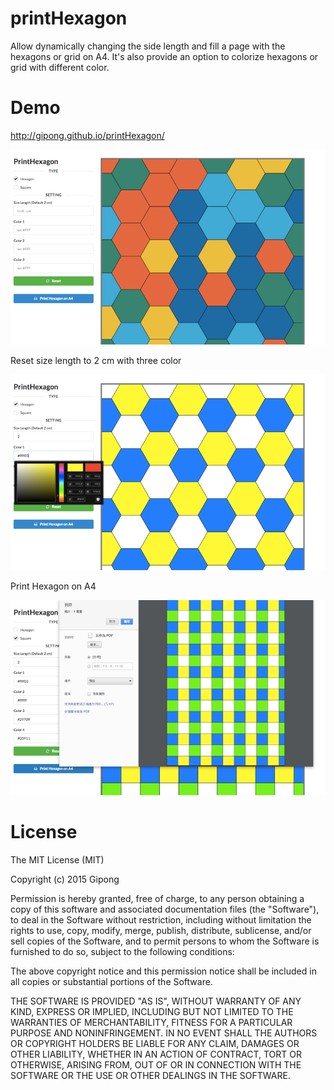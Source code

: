 # printHexagon
Allow dynamically changing the side length and fill a page with the hexagons or grid on A4. It's also provide an option to colorize hexagons or grid with different color.

# Demo
http://gipong.github.io/printHexagon/

![index](demo/index.png)

Reset size length to 2 cm with three color

![Big5](demo/setColor.png)

Print Hexagon on A4

![Shift_JIS](demo/printA4_2.png)

# License
The MIT License (MIT)

Copyright (c) 2015 Gipong

Permission is hereby granted, free of charge, to any person obtaining a copy
of this software and associated documentation files (the "Software"), to deal
in the Software without restriction, including without limitation the rights
to use, copy, modify, merge, publish, distribute, sublicense, and/or sell
copies of the Software, and to permit persons to whom the Software is
furnished to do so, subject to the following conditions:

The above copyright notice and this permission notice shall be included in all
copies or substantial portions of the Software.

THE SOFTWARE IS PROVIDED "AS IS", WITHOUT WARRANTY OF ANY KIND, EXPRESS OR
IMPLIED, INCLUDING BUT NOT LIMITED TO THE WARRANTIES OF MERCHANTABILITY,
FITNESS FOR A PARTICULAR PURPOSE AND NONINFRINGEMENT. IN NO EVENT SHALL THE
AUTHORS OR COPYRIGHT HOLDERS BE LIABLE FOR ANY CLAIM, DAMAGES OR OTHER
LIABILITY, WHETHER IN AN ACTION OF CONTRACT, TORT OR OTHERWISE, ARISING FROM,
OUT OF OR IN CONNECTION WITH THE SOFTWARE OR THE USE OR OTHER DEALINGS IN THE
SOFTWARE.